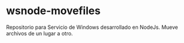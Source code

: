 # wsnode-movefiles
Repositorio para Servicio de Windows desarrollado en NodeJs. Mueve archivos de un lugar a otro.
